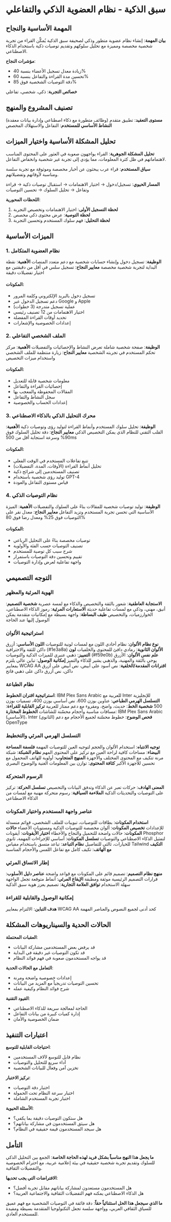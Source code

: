 # سبق الذكية - نظام العضوية الذكي والتفاعلي

## المهمة الأساسية والنجاح
**بيان المهمة**: إنشاء نظام عضوية متطور وذكي لصحيفة سبق الذكية يُمكِّن القراء من تجربة شخصية مخصصة ومميزة مع تحليل سلوكهم وتقديم توصيات ذكية باستخدام الذكاء الاصطناعي.

**مؤشرات النجاح**: 
- زيادة معدل تسجيل الأعضاء بنسبة 40%
- تحسين مدة القراءة والتفاعل بنسبة 60%
- دقة التوصيات الشخصية فوق 85%

**خصائص التجربة**: ذكي، شخصي، تفاعلي

## تصنيف المشروع والمنهج
**مستوى التعقيد**: تطبيق متقدم (وظائف متطورة مع ذكاء اصطناعي وإدارة بيانات معقدة)
**النشاط الأساسي للمستخدم**: التفاعل والاستهلاك المخصص

## تحليل المشكلة الأساسية واختيار الميزات
**تحليل المشكلة الجوهرية**: القراء يواجهون صعوبة في العثور على المحتوى المناسب لاهتماماتهم في ظل كثرة المعلومات، مما يؤدي إلى تجربة غير شخصية وانخفاض التفاعل.

**سياق المستخدم**: قراء عرب يبحثون عن أخبار مخصصة وموثوقة مع تجربة سلسة ومناسبة لأوقاتهم وتفضيلاتهم.

**المسار الحيوي**: تسجيل/دخول → اختيار الاهتمامات → استقبال توصيات ذكية → قراءة وتفاعل → تحليل السلوك → تحسين التوصيات

**اللحظات المحورية**: 
1. **لحظة التسجيل الأولى**: اختيار الاهتمامات وتخصيص التجربة
2. **لحظة التوصية**: عرض محتوى ذكي مخصص
3. **لحظة التحليل**: فهم سلوك المستخدم وتحسين التجربة

## الميزات الأساسية

### 1. نظام العضوية المتكامل
**الوظيفة**: تسجيل دخول وإنشاء حسابات شخصية مع دعم متعدد المنصات
**الأهمية**: نقطة البداية لتجربة شخصية مخصصة
**معايير النجاح**: تسجيل سلس في أقل من دقيقتين مع اختيار تفضيلات دقيقة

#### المكونات:
- تسجيل دخول بالبريد الإلكتروني وكلمة المرور
- دعم تسجيل الدخول عبر Google و Apple
- عملية تسجيل متدرجة (3 خطوات)
- اختيار الاهتمامات من 12 تصنيف رئيسي
- تحديد أوقات القراءة المفضلة
- إعدادات الخصوصية والإشعارات

### 2. الملف الشخصي التفاعلي
**الوظيفة**: صفحة شخصية شاملة تعرض النشاط والإحصائيات والتفضيلات
**الأهمية**: مركز تحكم المستخدم في تجربته الشخصية
**معايير النجاح**: زيارة منتظمة للملف الشخصي واستخدام ميزات التخصيص

#### المكونات:
- معلومات شخصية قابلة للتعديل
- إحصائيات القراءة والتفاعل
- المقالات المحفوظة والمعجب بها
- سجل النشاط والتفاعل
- إعدادات الحساب والخصوصية

### 3. محرك التحليل الذكي بالذكاء الاصطناعي
**الوظيفة**: تحليل سلوك المستخدم وأنماط القراءة لتوليد رؤى وتوصيات ذكية
**الأهمية**: القلب التقني للنظام الذي يمكن التخصيص الذكي
**معايير النجاح**: دقة تحليل السلوك فوق 90% وسرعة استجابة أقل من 500ms

#### المكونات:
- تتبع تفاعلات المستخدم في الوقت الفعلي
- تحليل أنماط القراءة (الأوقات، المدة، التفضيلات)
- تصنيف المستخدمين إلى شرائح ذكية
- توليد رؤى شخصية باستخدام GPT-4
- قياس مستوى التفاعل والعودة

### 4. نظام التوصيات الذكي
**الوظيفة**: توليد توصيات شخصية للمقالات بناءً على السلوك والتفضيلات
**الأهمية**: الميزة الأساسية التي تحسن تجربة المستخدم وتزيد التفاعل
**معايير النجاح**: معدل نقر على التوصيات فوق 25% ومعدل رضا فوق 80%

#### المكونات:
- توصيات مخصصة بناءً على التحليل الرباعي
- تصنيف التوصيات حسب الفئة والأولوية
- شرح سبب كل توصية للمستخدم
- تقييم وتحسين دقة التوصيات باستمرار
- واجهة تفاعلية لعرض وإدارة التوصيات

## التوجه التصميمي

### الهوية المرئية والمظهر
**الاستجابة العاطفية**: شعور بالثقة والتخصيص والذكاء مع لمسة عصرية
**شخصية التصميم**: أنيق، مهني، وذكي مع لمسات تفاعلية حديثة
**الاستعارات المرئية**: رموز الذكاء الاصطناعي، الخوارزميات، والتخصيص
**طيف البساطة**: واجهة بسيطة مع إمكانيات متقدمة يمكن الوصول إليها عند الحاجة

### استراتيجية الألوان
**نوع نظام الألوان**: نظام أحادي اللون مع لمسات لونية للتوصيات
**اللون الأساسي**: أزرق داكن للثقة والاحترافية (#1e3a8a)
**الألوان الثانوية**: رمادي دافئ للمحتوى والخلفيات
**لون التمييز**: ذهبي عنبري للميزات الذكية والتوصيات (#f59e0b)
**علم نفس الألوان**: الأزرق يوحي بالثقة والمهنية، والذهبي يشير للذكاء والتميز
**إمكانية الوصول**: تباين عالي يلتزم بمعايير WCAG AA
**اقترانات المقدمة/الخلفية**: نص أسود على أبيض، نص أبيض على أزرق داكن، نص أزرق داكن على ذهبي فاتح

### نظام الطباعة
**استراتيجية اقتران الخطوط**: IBM Plex Sans Arabic للعربية مع Inter للإنجليزية
**التسلسل الهرمي الطباعي**: عناوين بوزن 600، نص أساسي بوزن 400، تسميات بوزن 500
**شخصية الخط**: حديث، واضح، ومقروء مع دعم ممتاز للعربية
**تركيز القابلية للقراءة**: مسافات مناسبة وأحجام محسّنة للشاشات
**الخطوط المختارة**: IBM Plex Sans Arabic (الأساسي)، Inter (الثانوي)
**فحص الوضوح**: خطوط محسّنة لجميع الأحجام مع دعم OpenType

### التسلسل الهرمي المرئي والتخطيط
**توجيه الانتباه**: استخدام الألوان والحجم لتوجيه العين للتوصيات المهمة
**فلسفة المساحة البيضاء**: مساحات كافية لراحة العين مع تركيز على المحتوى المهم
**نظام الشبكة**: شبكة مرنة تتكيف مع المحتوى المختلف والأجهزة
**المنهج المتجاوب**: أولوية للهاتف المحمول مع تحسين للأجهزة الأكبر
**كثافة المحتوى**: توازن بين المعلومات الغنية والوضوح البصري

### الرسوم المتحركة
**المعنى الهادف**: حركات تعبر عن الذكاء وتدفق البيانات والتخصيص
**تسلسل الحركة**: تركيز على التوصيات والتحديثات الذكية
**الملاءمة السياقية**: رسوم متحركة مهنية مع لمسات من الذكاء الاصطناعي

### عناصر واجهة المستخدم واختيار المكونات
**استخدام المكونات**: بطاقات للتوصيات، تبويبات للملف الشخصي، قوائم منسدلة للإعدادات
**تخصيص المكونات**: ألوان مخصصة للتوصيات الذكية ومستويات الأعضاء
**حالات المكونات**: حالات واضحة للتحميل والنجاح والأخطاء
**اختيار الأيقونات**: أيقونات Phosphor لتمثيل الذكاء الاصطناعي والتوصيات
**تسلسل المكونات**: أساسي للإجراءات المهمة، ثانوي للخيارات، ثالثي للتفاصيل
**نظام التباعد**: تباعد متسق باستخدام مقياس Tailwind
**التكيف مع الهاتف**: تكيف كامل مع تفاعل اللمس والأحجام المناسبة

### إطار الاتساق المرئي
**منهج نظام التصميم**: تصميم قائم على المكونات مع قواعد واضحة
**عناصر دليل الأسلوب**: قرارات التصميم الرئيسية موثقة ومطبقة
**الإيقاع المرئي**: أنماط متوقعة تجعل الواجهة سهلة الاستخدام
**توافق العلامة التجارية**: تصميم يعزز هوية سبق الذكية

### إمكانية الوصول والقابلية للقراءة
**هدف التباين**: الالتزام بمعايير WCAG AA كحد أدنى لجميع النصوص والعناصر المهمة

## الحالات الحدية والسيناريوهات المشكلة
**العقبات المحتملة**: 
- قد يرفض بعض المستخدمين مشاركة البيانات
- قد تكون التوصيات غير دقيقة في البداية
- قد يواجه المستخدمون صعوبة في فهم فوائد النظام

**التعامل مع الحالات الحدية**:
- إعدادات خصوصية واضحة ومرنة
- تحسين التوصيات تدريجياً مع المزيد من البيانات
- شرح فوائد النظام وكيفية عمله

**القيود التقنية**: 
- الحاجة لمعالجة سريعة للذكاء الاصطناعي
- إدارة كميات كبيرة من بيانات التفاعل
- ضمان الخصوصية والأمان

## اعتبارات التنفيذ
**احتياجات القابلية للتوسع**: 
- نظام قابل للتوسع لآلاف المستخدمين
- أداء سريع للتحليل والتوصيات
- تخزين آمن وفعال للبيانات الشخصية

**تركيز الاختبار**: 
- اختبار دقة التوصيات
- اختبار سرعة النظام تحت الحمولة
- اختبار تجربة المستخدم الشاملة

**الأسئلة الحيوية**:
- هل ستكون التوصيات دقيقة بما يكفي؟
- هل سيثق المستخدمون في مشاركة بياناتهم؟
- هل سيجد المستخدمون قيمة حقيقية في النظام؟

## التأمل
**ما يجعل هذا النهج مناسباً بشكل فريد لهذه الحاجة الخاصة**: 
الجمع بين التحليل الذكي للسلوك وتقديم تجربة شخصية حقيقية في بيئة إعلامية عربية، مع احترام الخصوصية والتفضيلات الثقافية.

**الافتراضات التي يجب تحديها**:
- هل المستخدمون مستعدون لمشاركة بياناتهم مقابل تجربة أفضل؟
- هل الذكاء الاصطناعي يمكنه فهم التفضيلات الثقافية والاجتماعية العربية؟

**ما الذي سيجعل هذا الحل استثنائياً حقاً**:
دقة فائقة في التوصيات الشخصية مع فهم عميق للسياق الثقافي العربي، وواجهة سلسة تجعل التكنولوجيا المتقدمة بسيطة ومفيدة للمستخدم العادي.